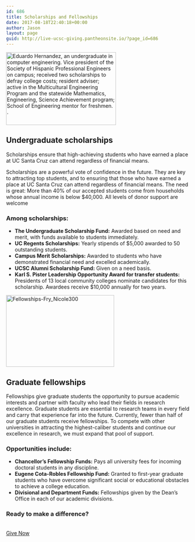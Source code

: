 ```yaml
---
id: 686
title: Scholarships and Fellowships
date: 2017-08-18T22:40:18+00:00
author: Jason
layout: page
guid: http://live-ucsc-giving.pantheonsite.io/?page_id=686
---
```

<img src="http://live-ucsc-giving.pantheonsite.io/wp-content/uploads/2017/08/Scholarship-Hernandez_Eduardo_1293-300x199.jpg" alt="Eduardo Hernandez, an undergraduate in computer engineering. Vice president of the Society of Hispanic Professional Engineers on campus; received two scholarships to defray college costs; resident adviser; active in the Multicultural Engineering Program and the statewide Mathematics, Engineering, Science Achievement program; School of Engineering mentor for freshmen. ." itemprop="image" height="199" width="300" /> 

## Undergraduate scholarships

Scholarships ensure that high-achieving students who have earned a place at UC Santa Cruz can attend regardless of financial means.

Scholarships are a powerful vote of confidence in the future. They are key to attracting top students, and to ensuring that those who have earned a place at UC Santa Cruz can attend regardless of financial means. The need is great: More than 40% of our accepted students come from households whose annual income is below $40,000. All levels of donor support are welcome

### Among scholarships:

  * **The Undergraduate Scholarship Fund:** Awarded based on need and merit, with funds available to students immediately.
  * **UC Regents Scholarships:** Yearly stipends of $5,000 awarded to 50 outstanding students.
  * **Campus Merit Scholarships:** Awarded to students who have demonstrated financial need and excelled academically.
  * **UCSC Alumni Scholarship Fund:** Given on a need basis.
  * **Karl S. Pister Leadership Opportunity Award for transfer students:** Presidents of 13 local community colleges nominate candidates for this scholarship. Awardees receive $10,000 annually for two years.

<img src="http://live-ucsc-giving.pantheonsite.io/wp-content/uploads/2017/08/Fellowships-Fry_Nicole300.jpg" alt="Fellowships-Fry_Nicole300" itemprop="image" height="196" width="295" /> 

## Graduate fellowships

Fellowships give graduate students the opportunity to pursue academic interests and partner with faculty who lead their fields in research excellence. Graduate students are essential to research teams in every field and carry that experience far into the future. Currently, fewer than half of our graduate students receive fellowships. To compete with other universities in attracting the highest-caliber students and continue our excellence in research, we must expand that pool of support.

### Opportunities include:

  * **Chancellor’s Fellowship Funds:** Pays all university fees for incoming doctoral students in any discipline.
  * **Eugene Cota-Robles Fellowship Fund:** Granted to first-year graduate students who have overcome significant social or educational obstacles to achieve a college education.
  * **Divisional and Department Funds:** Fellowships given by the Dean’s Office in each of our academic divisions.

### Ready to make a difference?

<a href="http://connect.ucsc.edu/givenow" target="_self" role="button"><br /> Give Now<br /> </a>

